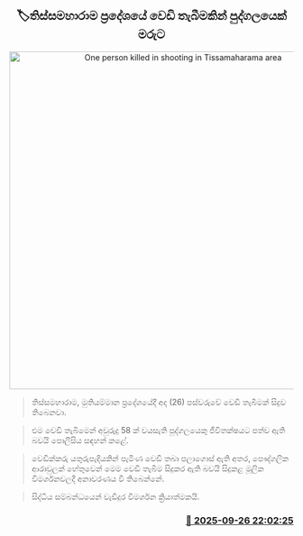 <p align='center'><b><h2 align='center' title='One person killed in shooting in Tissamaharama area'>🏷තිස්සමහාරාම ප්‍රදේශයේ වෙඩි තැබීමකින් පුද්ගලයෙක් මරුට</h2></b></p>
<p align='center'><img src='https://helakuru.sgp1.cdn.digitaloceanspaces.com/esana/images/lib/crime-death.jpg' width='600' alt='One person killed in shooting in Tissamaharama area'></p>

> තිස්සමහාරාම, මුතියම්මාන ප්‍රදේශයේදී අද (26) පස්වරුවේ වෙඩි තැබීමක් සිදුව තිබෙනවා.

> එම වෙඩි තැබීමෙන් අවුරුදු 58 ක් වයසැති පුද්ගලයෙකු ජීවිතක්ෂයට පත්ව ඇති බවයි පොලීසිය සඳහන් කළේ.

> වෙඩික්කරු යතුරුපැදියකින් පැමිණ වෙඩි තබා පලාගොස් ඇති අතර, පෞද්ගලික ආරාවුලක් හේතුවෙන් මෙම වෙඩි තැබීම සිදුකර ඇති බවයි සිදුකළ මූලික විමර්ශනවලදී අනාවරණය වී තිබෙන්නේ.

> සිද්ධිය සම්බන්ධයෙන් වැඩිදුර විමර්ශන ක්‍රියාත්මකයි.



<h3 align='right'><a href='https://www.helakuru.lk/esana/p/114020/'>📅 2025-09-26 22:02:25</a></h3>
